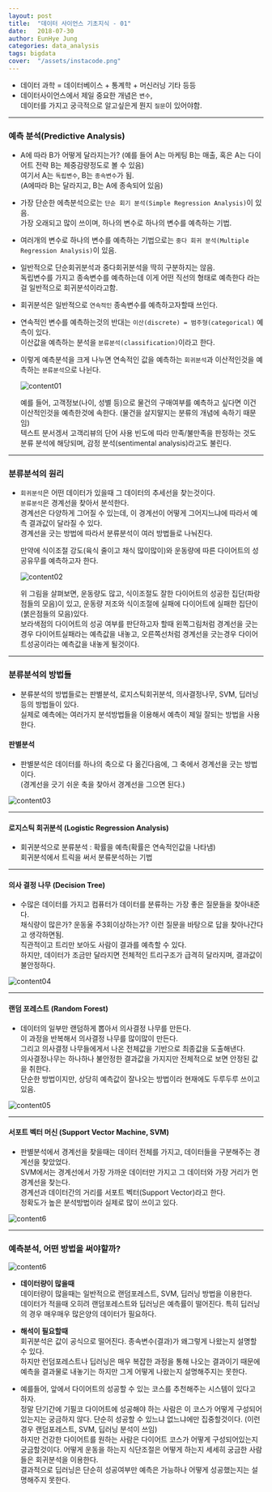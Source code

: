 ```yaml
---
layout: post
title:  "데이터 사이언스 기초지식 - 01"
date:   2018-07-30
author: EunHye Jung
categories: data_analysis
tags: bigdata
cover:  "/assets/instacode.png"
---  
```

  
* 데이터 과학 = 데이터베이스 + 통계학 + 머신러닝 기타 등등  
* 데이터사이언스에서 제일 중요한 개념은 `변수`,   
  데이터를 가지고 궁극적으로 알고싶은게 뭔지 `질문`이 있어야함.   
   
- - -   
   
### 예측 분석(Predictive Analysis)  
  
* A에 따라 B가 어떻게 달라지는가?
  (예를 들어 A는 마케팅 B는 매출, 혹은 A는 다이어트 전략 B는 체중감량정도로 볼 수 있음)    
  여기서 A는 `독립변수`, B는 `종속변수`가 됨.  
  (A에따라 B는 달라지고, B는 A에 종속되어 있음)   
  
* 가장 단순한 에측분석으로는 `단순 회기 분석(Simple Regression Analysis)`이 있음.   
  가장  오래되고 많이 쓰이며, 하나의 변수로 하나의 변수를 예측하는 기법.   
* 여러개의 변수로 하나의 변수를 예측하는 기법으로는 `중다 회귀 분석(Multiple Regression Analysis)`이 있음.  
* 일반적으로 단순회귀분석과 중다회귀분석을 딱히 구분하지는 않음.  
  독립변수를 가지고 종속변수를 예측하는데 이게 어떤 직선의 형태로 예측한다 라는걸 일반적으로 회귀분석이라고함.  
* 회귀분석은 일반적으로 `연속적인` 종속변수를 예측하고자할때 쓰인다.  

* 연속적인 변수를 예측하는것의 반대는 `이산(discrete) = 범주형(categorical)` 예측이 있다.  
  이산값을 예측하는 분석을 `분류분석(classification)`이라고 한다.  
  
* 이렇게 예측분석을 크게 나누면 연속적인 값을 예측하는 `회귀분석`과 이산적인것을 예측하는 `분류분석`으로 나뉜다.  
  
    ![content01](/assets/contents/da_content12.PNG)  
    
    
  예를 들어, 고객정보(나이, 성별 등)으로 물건의 구매여부를 예측하고 싶다면 이건 이산적인것을 예측한것에 속한다. (물건을 살지말지는 분류의 개념에 속하기 때문임)  
  텍스트 분서겡서 고객리뷰의 단어 사용 빈도에 따라 만족/불만족을 판정하는 것도 분류 분석에 해당되며, 감정 분석(sentimental analysis)라고도 불린다.   
   
    
- - -    
   
   
### 분류분석의 원리   
  
* `회귀분석`은 어떤 데이터가 있을때 그 데이터의 추세선을 찾는것이다.  
  `분류분석`은 경계선을 찾아서 분석한다.   
   경계선은 다양하게 그어질 수 있는데, 이 경계선이 어떻게 그어지느냐에 따라서 예측 결과값이 달라질 수 있다.  
   경계선을 긋는 방법에 따라서 분류분석이 여러 방법들로 나눠진다.  
   
   만약에 식이조절 강도(육식 줄이고 채식 많이많이)와 운동량에 따른 다이어트의 성공유무를 예측하고자 한다.  
   
   
    ![content02](/assets/contents/da_content13.PNG)    
  
   
   위 그림을 살펴보면, 운동량도 많고, 식이조절도 잘한 다이어트의 성공한 집단(파랑점들의 모음)이 있고, 운동량 저조와 식이조절에 실패에 다이어트에 실패한 집단이(붉은점들의 모음)있다.   
  보라색점의 다이어트의 성공 여부를 판단하고자 할때 왼쪽그림처럼 경계선을 긋는경우 다이어트실패라는 예측값을 내놓고, 오른쪽선처럼 경계선을 긋는경우 다이어트성공이라는 예측값을 내놓게 될것이다.  
   
    
- - -    
   
   
### 분류분석의 방법들    
   
* 분류분석의 방법들로는 판별분석, 로지스틱회귀분석, 의사결정나무, SVM, 딥러닝 등의 방법들이 있다.   
  실제로 예측에는 여러가지 분석방법들을 이용해서 예측이 제일 잘되는 방법을 사용한다.   
  
  
#### 판별분석  
   
* 판별분석은 데이터를 하나의 축으로 다 옮긴다음에, 그 축에서 경계선을 긋는 방법이다.  
  (경계선을 긋기 쉬운 축을 찾아서 경계선을 그으면 된다.)   
   
   
![content03](/assets/contents/da_content14.PNG)    
   
     
_ _ _   
   
  
#### 로지스틱 회귀분석 (Logistic Regression Analysis)   
   
* 회귀분석으로 분류분석 : 확률을 예측(확률은 연속적인값을 나타냄)  
  회귀분석에서 트릭을 써서 분류분석하는 기법     
   
     
_ _ _   
   
  
#### 의사 결정 나무 (Decision Tree)    
   
* 수많은 데이터를 가지고 컴퓨터가 데이터를 분류하는 가장 좋은 질문들을 찾아내준다.  
  채식량이 많은가? 운동울 주3회이상하는가? 이런 질문을 바탕으로 답을 찾아나간다고 생각하면됨.  
  직관적이고 트리만 보아도 사람이 결과를 예측할 수 있다.  
  하지만, 데이터가 조금만 달라지면 전체적인 트리구조가 급격히 달라지며, 결과값이 불안정하다.   
  
  
![content04](/assets/contents/da_content15.PNG)    
  
     
_ _ _   
   
  
#### 랜덤 포레스트 (Random Forest)   
   
* 데이터의 일부만 랜덤하게 뽑아서 의사결정 나무를 만든다.  
  이 과정을 반복해서 의사결정 나무를 많이많이 만든다.   
  그리고 의사결정 나무들에게서 나온 전체값을 기반으로 최종값을 도출해낸다.   
  의사결정나무는 하나하나 불안정한 결과값을 가지지만 전체적으로 보면 안정된 값을 취한다.  
  단순한 방법이지만, 상당히 예측값이 잘나오는 방법이라 현재에도 두루두루 쓰이고 있음.  
  
   
![content05](/assets/contents/da_content16.PNG)    
  
     
_ _ _   
   
  
#### 서포트 벡터 머신 (Support Vector Machine, SVM)   
   
* 판별분석에서 경계선을 찾을때는 데이터 전체를 가지고, 데이터들을 구분해주는 경계선을 찾았었다.   
  SVM에서는 경계선에서 가장 가까운 데이터만 가지고 그 데이터와 가장 거리가 먼 경계선을 찾는다.  
  경계선과 데이터간의 거리를 서포트 벡터(Support Vector)라고 한다.  
  정확도가 높은 분석방법이라 실제로 많이 쓰이고 있다.   
  
  
![content6](assets/contents/da_content17.PNG)    
  
  
- - -  
   
   
### 예측분석, 어떤 방법을 써야할까?   
  
  
![content6](assets/contents/da_content18.PNG)    
   
   
* <b> 데이터량이 많을때  </b>  
  데이터량이 많을때는 일반적으로 랜덤포레스트, SVM, 딥러닝 방법을 이용한다.  
  데이터가 적을때 오히려 랜덤포레스트와 딥러닝은 예측률이 떨어진다. 특히 딥러닝의 경우 매우매우 많은양의 데이터가 필요하다.  
* <b> 해석이 필요할때 </b>  
  회귀분석은 값이 공식으로 떨어진다. 종속변수(결과)가 왜그렇게 나왔는지 설명할 수 있다.  
  하지만 런덤포레스트나 딥러닝은 매우 복잡한 과정을 통해 나오는 결과이기 때문에 예측을 결과물로 내놓기는 하지만 그게 어떻게 나왔는지 설명해주지는 못한다.  
  
* 예를들어, 앞에서 다이어트의 성공할 수 있는 코스를 추천해주는 시스템이 있다고 하자.   
  정말 단기간에 기필코 다이어트에 성공해야 하는 사람은 이 코스가 어떻게 구성되어있는지는 궁금하지 않다. 단순히 성공할 수 있느냐 없느냐에만 집중할것이다. (이런 경우 랜덤포레스트, SVM, 딥러닝 분석이 쓰임)  
  하지만 건강한 다이어트를 원하는 사람은 다이어트 코스가 어떻게 구성되어있는지 궁금할것이다. 어떻게 운동을 하는지 식단조절은 어떻게 하는지 세세히 궁금한 사람들은 회귀분석을 이용한다.   
  결과적으로 딥러닝은 단순히 성공여부만 예측은 가능하나 어떻게 성공했는지는 설명해주지 못한다.  
  
  
  